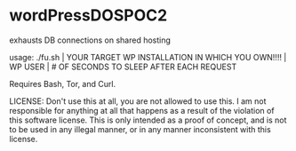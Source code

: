 # wordPressDOSPOC2
exhausts DB connections on shared hosting

usage: ./fu.sh | YOUR TARGET WP INSTALLATION IN WHICH YOU OWN!!!! | WP USER | # OF SECONDS TO SLEEP AFTER EACH REQUEST

Requires Bash, Tor, and Curl.

LICENSE: Don't use this at all, you are not allowed to use this. I am not responsible for anything at all that happens as a result of the violation of this software license.
This is only intended as a proof of concept, and is not to be used in any illegal manner, or in any manner inconsistent with this license.
